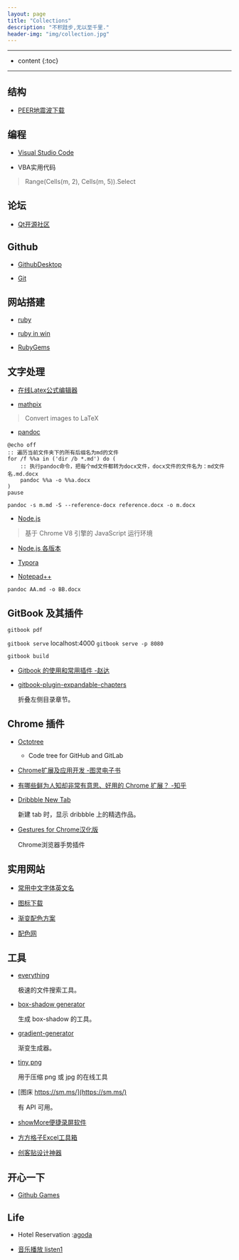 ```yaml
---
layout: page
title: "Collections"
description: "不积跬步,无以至千里."
header-img: "img/collection.jpg"
---
```


---

* content
{:toc}

---

## 结构

* [PEER地震波下载](https://ngawest2.berkeley.edu/)

## 编程

* [Visual Studio Code](https://code.visualstudio.com/)

* VBA实用代码

> Range(Cells(m, 2), Cells(m, 5)).Select

## 论坛

* [Qt开源社区](http://www.qter.org/)

## Github

* [GithubDesktop](https://desktop.github.com/)

* [Git](https://git-scm.com/)

## 网站搭建

* [ruby](https://www.ruby-lang.org/en/downloads/)

* [ruby in win](https://rubyinstaller.org/downloads/)

* [RubyGems](http://rubygems.org/pages/download)

## 文字处理

* [在线Latex公式编辑器](https://www.codecogs.com/latex/eqneditor.php)

* [mathpix](https://mathpix.com/)

> Convert images to LaTeX

* [pandoc](https://github.com/jgm/pandoc/releases)

```多个文件批量转换
@echo off
:: 遍历当前文件夹下的所有后缀名为md的文件
for /f %%a in ('dir /b *.md') do (
    :: 执行pandoc命令，把每个md文件都转为docx文件，docx文件的文件名为：md文件名.md.docx
    pandoc %%a -o %%a.docx
)
pause
```

`pandoc -s m.md -S --reference-docx reference.docx -o m.docx`

* [Node.js](https://nodejs.org/en/download/)
> 基于 Chrome V8 引擎的 JavaScript 运行环境

* [Node.js 各版本](https://nodejs.org/dist/)

* [Typora](https://typora.io/#windows)

* [Notepad++](https://notepad-plus-plus.org/)

` pandoc AA.md -o BB.docx `

## GitBook 及其插件

` gitbook pdf `

` gitbook serve ` localhost:4000 `gitbook serve -p 8080`

` gitbook build `

* [Gitbook 的使用和常用插件 -赵达](http://zhaoda.net/2015/11/09/gitbook-plugins/)
* [gitbook-plugin-expandable-chapters](https://plugins.gitbook.com/plugin/expandable-chapters)

    折叠左侧目录章节。

    <!-- ![](http://ww4.sinaimg.cn/large/7011d6cfjw1f08kmplbj1j20gn05l0tk.jpg) -->

## Chrome 插件
- [Octotree](https://chrome.google.com/webstore/detail/octotree/bkhaagjahfmjljalopjnoealnfndnagc)

    - Code tree for GitHub and GitLab

* [Chrome扩展及应用开发 -图灵电子书](http://www.ituring.com.cn/minibook/950)

* [有哪些鲜为人知却非常有意思、好用的 Chrome 扩展？ -知乎](https://www.zhihu.com/question/23228162#answer-28057391)
* [Dribbble New Tab](https://chrome.google.com/webstore/detail/dribbble-new-tab/hmhjbefkpednjogghoibpejdmemkinbn)

    新建 tab 时，显示 dribbble 上的精选作品。

* [Gestures for Chrome汉化版](https://www.chromefor.com/crxmouse-chrome-gestures_v3-2-0/)

    Chrome浏览器手势插件

## 实用网站

* [常用中文字体英文名](http://www.ftizi5.com/wenhua/wenzi/3.html)

* [图标下载](https://www.easyicon.net/)

* [渐变配色方案](http://www.tuyiyi.com/se/)

* [配色网](http://www.peise.net/)

## 工具

* [everything](http://xiazai.sogou.com/detail/34/0/-6579285700090586392.html?e=1970)

    极速的文件搜索工具。

* [box-shadow generator](http://www.cssmatic.com/box-shadow)

    生成 box-shadow 的工具。

* [gradient-generator](http://www.cssmatic.com/gradient-generator)

    渐变生成器。

* [tiny png](https://tinypng.com/)

    用于压缩 png 或 jpg 的在线工具

* [图床 https://sm.ms/](https://sm.ms/)

    有 API 可用。

* [showMore便捷录屏软件](https://showmore.com/)

* [方方格子Excel工具箱](http://ffcell.com/)

* [创客贴设计神器](https://www.chuangkit.com/)

## 开心一下

* [Github Games](https://likexia.gitee.io/game/index.html)

## Life

* Hotel Reservation :[agoda](https://www.agoda.com/)

* [音乐播放 listen1](http://listen1.github.io/listen1/)

